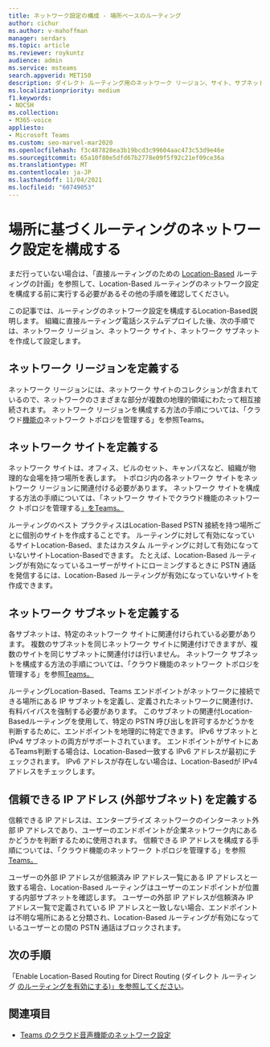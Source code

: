```yaml
---
title: ネットワーク設定の構成 - 場所ベースのルーティング
author: cichur
ms.author: v-mahoffman
manager: serdars
ms.topic: article
ms.reviewer: roykuntz
audience: admin
ms.service: msteams
search.appverid: MET150
description: ダイレクト ルーティング用のネットワーク リージョン、サイト、サブネットを作成および設定するLocation-Basedについて説明します。
ms.localizationpriority: medium
f1.keywords:
- NOCSH
ms.collection:
- M365-voice
appliesto:
- Microsoft Teams
ms.custom: seo-marvel-mar2020
ms.openlocfilehash: f3c487828ea3b19bcd3c99604aac473c53d9e46e
ms.sourcegitcommit: 65a10f80e5dfd67b2778e09f5f92c21ef09ce36a
ms.translationtype: MT
ms.contentlocale: ja-JP
ms.lasthandoff: 11/04/2021
ms.locfileid: "60749053"
---
```

# <a name="configure-network-settings-for-location-based-routing"></a>場所に基づくルーティングのネットワーク設定を構成する

まだ行っていない場合は、「直接ルーティングのための [Location-Based](location-based-routing-plan.md) ルーティングの計画」を参照して、Location-Based ルーティングのネットワーク設定を構成する前に実行する必要があるその他の手順を確認してください。

この記事では、ルーティングのネットワーク設定を構成するLocation-Based説明します。 組織に直接ルーティング電話システムデプロイした後、次の手順では、ネットワーク リージョン、ネットワーク サイト、ネットワーク サブネットを作成して設定します。

## <a name="define-network-regions"></a>ネットワーク リージョンを定義する

ネットワーク リージョンには、ネットワーク サイトのコレクションが含まれているので、ネットワークのさまざまな部分が複数の地理的領域にわたって相互接続されます。 ネットワーク リージョンを構成する方法の手順については、「クラウド[機能の](manage-your-network-topology.md)ネットワーク トポロジを管理する」を参照Teams。

## <a name="define-network-sites"></a>ネットワーク サイトを定義する

ネットワーク サイトは、オフィス、ビルのセット、キャンパスなど、組織が物理的な会場を持つ場所を表します。 トポロジ内の各ネットワーク サイトをネットワーク リージョンに関連付ける必要があります。 ネットワーク サイトを構成する方法の手順については、「ネットワーク サイトでクラウド機能のネットワーク トポロジを管理する[」をTeams。](manage-your-network-topology.md)

ルーティングのベスト プラクティスはLocation-Based PSTN 接続を持つ場所ごとに個別のサイトを作成することです。 ルーティングに対して有効になっているサイトLocation-Based、またはカスタム ルーティングに対して有効になっていないサイトLocation-Basedできます。 たとえば、Location-Based ルーティングが有効になっているユーザーがサイトにローミングするときに PSTN 通話を発信するには、Location-Based ルーティングが有効になっていないサイトを作成できます。

## <a name="define-network-subnets"></a>ネットワーク サブネットを定義する

各サブネットは、特定のネットワーク サイトに関連付けられている必要があります。 複数のサブネットを同じネットワーク サイトに関連付けできますが、複数のサイトを同じサブネットに関連付けは行いません。 ネットワーク サブネットを構成する方法の手順については、「クラウド機能のネットワーク トポロジを管理する」を参照[Teams。](manage-your-network-topology.md)

ルーティングLocation-Based、Teams エンドポイントがネットワークに接続できる場所にある IP サブネットを定義し、定義されたネットワークに関連付け、有料バイパスを強制する必要があります。 このサブネットの関連付Location-Basedルーティングを使用して、特定の PSTN 呼び出しを許可するかどうかを判断するために、エンドポイントを地理的に特定できます。 IPv6 サブネットと IPv4 サブネットの両方がサポートされています。 エンドポイントがサイトにあるTeams判断する場合は、Location-Based一致する IPv6 アドレスが最初にチェックされます。 IPv6 アドレスが存在しない場合は、Location-Basedが IPv4 アドレスをチェックします。

## <a name="define-trusted-ip-addresses-external-subnets"></a>信頼できる IP アドレス (外部サブネット) を定義する

信頼できる IP アドレスは、エンタープライズ ネットワークのインターネット外部 IP アドレスであり、ユーザーのエンドポイントが企業ネットワーク内にあるかどうかを判断するために使用されます。 信頼できる IP アドレスを構成する手順については、「クラウド機能のネットワーク トポロジを管理する」を参照[Teams。](manage-your-network-topology.md)

ユーザーの外部 IP アドレスが信頼済み IP アドレス一覧にある IP アドレスと一致する場合、Location-Based ルーティングはユーザーのエンドポイントが位置する内部サブネットを確認します。 ユーザーの外部 IP アドレスが信頼済み IP アドレス一覧で定義されている IP アドレスと一致しない場合、エンドポイントは不明な場所にあると分類され、Location-Based ルーティングが有効になっているユーザーとの間の PSTN 通話はブロックされます。

## <a name="next-steps"></a>次の手順

「Enable Location-Based Routing for Direct Routing (ダイレクト ルーティング [のルーティングを有効にする)」を参照してください](location-based-routing-enable.md)。

## <a name="related-topics"></a>関連項目

- [Teams のクラウド音声機能のネットワーク設定](cloud-voice-network-settings.md)
